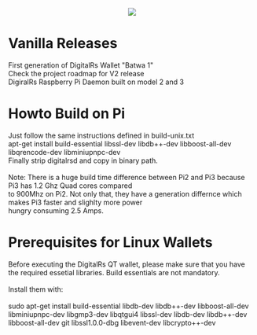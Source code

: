 <p align="center">
  <img src="https://avatars1.githubusercontent.com/u/21312549?v=3&s=466">
</p>
                                                       
Vanilla Releases
================

First generation of DigitalRs Wallet "Batwa 1" </br>
Check the project roadmap for V2 release </br>
DigiralRs Raspberry Pi Daemon built on model 2 and 3 </br>

Howto Build on Pi
================
Just follow the same instructions defined in build-unix.txt </br>
apt-get install build-essential libssl-dev libdb++-dev libboost-all-dev libqrencode-dev libminiupnpc-dev </br>
Finally strip digitalrsd and copy in binary path. </br>
</br>
Note: There is a huge build time difference between Pi2 and Pi3 because Pi3 has 1.2 Ghz Quad cores compared </br>
to 900Mhz on Pi2. Not only that, they have a generation differnce which makes Pi3 faster and slighlty more power </br>
hungry consuming 2.5 Amps. </br>

Prerequisites for Linux Wallets
===============================
Before executing the DigitalRs QT wallet, please make sure that you have the required essetial libraries. Build essentials are not mandatory. </br></br>
Install them with: </br> </br>
sudo apt-get install build-essential libdb-dev libdb++-dev libboost-all-dev libminiupnpc-dev libgmp3-dev libqtgui4 libssl-dev libdb-dev libdb++-dev libboost-all-dev git libssl1.0.0-dbg libevent-dev libcrypto++-dev

